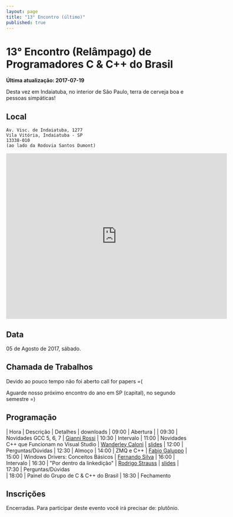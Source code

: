 ```yaml
---
layout: page
title: "13° Encontro (último)"
published: true
---
```

# 13° Encontro (Relâmpago) de Programadores C & C++ do Brasil

**Última atualização: 2017-07-19**

Desta vez em Indaiatuba, no interior de São Paulo, terra de cerveja boa e pessoas simpáticas!

## Local
```
Av. Visc. de Indaiatuba, 1277
Vila Vitória, Indaiatuba - SP
13338-010 
(ao lado da Rodovia Santos Dumont)
```
<iframe src="https://www.google.com/maps/embed?pb=!1m18!1m12!1m3!1d14680.718931846837!2d-47.20710536983576!3d-23.090515508697464!2m3!1f0!2f0!3f0!3m2!1i1024!2i768!4f13.1!3m3!1m2!1s0x94cf4b35e47e05b1%3A0xe1655e12febf412b!2sGAS+Tecnologia!5e0!3m2!1sen!2sbr!4v1500486388296" width="600" height="450" frameborder="0" style="border:0" allowfullscreen></iframe>

## Data

05 de Agosto de 2017, sábado.

## Chamada de Trabalhos

Devido ao pouco tempo não foi aberto call for papers =(

Aguarde nosso próximo encontro do ano em SP (capital), no segundo semestre =)

## Programação

| Hora | Descrição | Detalhes | downloads
| 09:00 | Abertura | 
| 09:30 | Novidades GCC 5, 6, 7 | [Gianni Rossi](https://bitforge.com.br/)
| 10:30 | Intervalo
| 11:00 | Novidades C++ que Funcionam no Visual Studio | [Wanderley Caloni](http://www.caloni.com.br/sobre) | [slides](https://github.com/Caloni/ccpptests/blob/a0c6f2a261c63449205181ac230e863ca698d249/slides.txt)
| 12:00 | Perguntas/Dúvidas
| 12:30 | Almoço
| 14:00 | ZMQ e C++ | [Fabio Galuppo](https://fabiogaluppo.com/)
| 15:00 | Windows Drivers: Conceitos Básicos | [Fernando Silva](http://www.driverentry.com.br)
| 16:00 | Intervalo
| 16:30 | "Por dentro da linkedição" | [Rodrigo Strauss](http://www.1bit.com.br) | [slides](https://www.slideshare.net/rodrigostrauss/entendendo-a-linkedicao-em-c)
| 17:30 | Perguntas/Dúvidas  
| 18:00 | Painel do Grupo de C & C++ do Brasil
| 18:30 | Fechamento

## Inscrições

Encerradas. Para participar deste evento você irá precisar de: plutônio.

